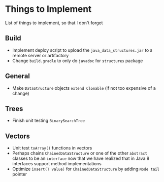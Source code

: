 # Things to Implement
List of things to implement, so that I don't forget

## Build
- Implement deploy script to upload the `java_data_structures.jar`
to a remote server or artifactory
- Change `build.gradle` to only do `javadoc` for `structures` package

## General
- Make `DataStructure` objects `extend Clonable` (if not too expensive of a change)

## Trees
- Finish unit testing `BinarySearchTree`

## Vectors
- Unit test `toArray()` functions in vectors
- Perhaps chains `ChainedDataStructure` or one of the other `abstract` 
classes to be an `interface` now that we have realized that in Java 8
interfaces support method implementations
- Optimize `insert(T value)` for `ChainedDataStructure` by adding `Node tail` pointer

